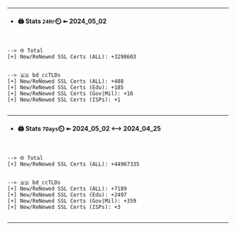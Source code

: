 

---
- #### 🖨️ **Stats** `24Hr`⏲️ ➼ 2024_05_02
```console


--> 🌐 Total
[+] New/ReNewed SSL Certs (ALL): +3298603


--> 🇧🇩 bd_ccTLDs
[+] New/ReNewed SSL Certs (ALL): +488
[+] New/ReNewed SSL Certs (Edu): +185
[+] New/ReNewed SSL Certs (Gov|Mil): +16
[+] New/ReNewed SSL Certs (ISPs): +1


```

---
- #### 🖨️ **Stats** `7Days`⏲️ ➼ 2024_05_02 <--> 2024_04_25
```console


--> 🌐 Total
[+] New/ReNewed SSL Certs (ALL): +44967335


--> 🇧🇩 bd_ccTLDs
[+] New/ReNewed SSL Certs (ALL): +7189
[+] New/ReNewed SSL Certs (Edu): +2497
[+] New/ReNewed SSL Certs (Gov|Mil): +359
[+] New/ReNewed SSL Certs (ISPs): +3


```

---

